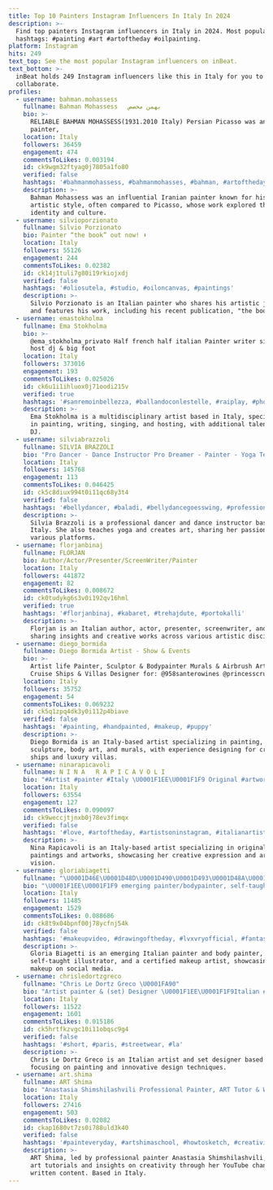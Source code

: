 ```yaml
---
title: Top 10 Painters Instagram Influencers In Italy In 2024
description: >-
  Find top painters Instagram influencers in Italy in 2024. Most popular
  hashtags: #painting #art #artoftheday #oilpainting.
platform: Instagram
hits: 249
text_top: See the most popular Instagram influencers on inBeat.
text_bottom: >-
  inBeat holds 249 Instagram influencers like this in Italy for you to
  collaborate.
profiles:
  - username: bahman.mohassess
    fullname: Bahman Mohassess   بهمن محصص
    bio: >-
      RELIABLE BAHMAN MOHASSESS(1931.2010 Italy) Persian Picasso was an Iranian
      painter,
    location: Italy
    followers: 36459
    engagement: 474
    commentsToLikes: 0.003194
    id: ck9wgm32ftyag0j7805a1fo80
    verified: false
    hashtags: '#bahmanmohassess, #bahmanmohasses, #bahman, #artoftheday'
    description: >-
      Bahman Mohassess was an influential Iranian painter known for his unique
      artistic style, often compared to Picasso, whose work explored themes of
      identity and culture.
  - username: silvioporzionato
    fullname: Silvio Porzionato
    bio: Painter “the book” out now! ⬇️
    location: Italy
    followers: 55126
    engagement: 244
    commentsToLikes: 0.02382
    id: ck14j1tuli7g80i19rkiojxdj
    verified: false
    hashtags: '#oliosutela, #studio, #oiloncanvas, #paintings'
    description: >-
      Silvio Porzionato is an Italian painter who shares his artistic journey
      and features his work, including his recent publication, "the book."
  - username: emastokholma
    fullname: Ema Stokholma
    bio: >-
      @ema_stokholma_privato Half french half italian Painter writer singer tv
      host dj & big foot
    location: Italy
    followers: 373016
    engagement: 193
    commentsToLikes: 0.025026
    id: ck6u1i1ihluox0j71oodi215v
    verified: true
    hashtags: '#sanremoinbellezza, #ballandoconlestelle, #raiplay, #photodump'
    description: >-
      Ema Stokholma is a multidisciplinary artist based in Italy, specializing
      in painting, writing, singing, and hosting, with additional talents as a
      DJ.
  - username: silviabrazzoli
    fullname: SILVIA BRAZZOLI
    bio: "Pro Dancer - Dance Instructor Pro Dreamer - Painter - Yoga Teacher Pizza lover based in ITA \U0001F1EE\U0001F1F9 Crema Producer @silviaraqsgroup @oasidanza YouTube ⬇️"
    location: Italy
    followers: 145768
    engagement: 113
    commentsToLikes: 0.046425
    id: ck5c8diux994t0i11qc68y3t4
    verified: false
    hashtags: '#bellydancer, #baladi, #bellydancegoesswing, #professionaldreamer'
    description: >-
      Silvia Brazzoli is a professional dancer and dance instructor based in
      Italy. She also teaches yoga and creates art, sharing her passions through
      various platforms.
  - username: florjanbinaj
    fullname: FLORJAN
    bio: Author/Actor/Presenter/ScreenWriter/Painter
    location: Italy
    followers: 441872
    engagement: 82
    commentsToLikes: 0.008672
    id: ck0tudykg6s3v0i192qv16hml
    verified: true
    hashtags: '#florjanbinaj, #kabaret, #trehajdute, #portokalli'
    description: >-
      Florjan is an Italian author, actor, presenter, screenwriter, and painter,
      sharing insights and creative works across various artistic disciplines.
  - username: diego_bormida
    fullname: Diego Bormida Artist - Show & Events
    bio: >-
      Artist life Painter, Sculptor & Bodypainter Murals & Airbrush Artworks
      Cruise Ships & Villas Designer for: @958santerowines @princesscruises
    location: Italy
    followers: 35752
    engagement: 54
    commentsToLikes: 0.069232
    id: ck5q1zpq4dk3y0i112p4biave
    verified: false
    hashtags: '#painting, #handpainted, #makeup, #puppy'
    description: >-
      Diego Bormida is an Italy-based artist specializing in painting,
      sculpture, body art, and murals, with experience designing for cruise
      ships and luxury villas.
  - username: ninarapicavoli
    fullname: N I N A   R A P I C A V O L I
    bio: "#Artist #painter #Italy \U0001F1EE\U0001F1F9 Original #artworks and #paintings"
    location: Italy
    followers: 63554
    engagement: 127
    commentsToLikes: 0.090097
    id: ck9weccjtjnxb0j78ev3fimqx
    verified: false
    hashtags: '#love, #artoftheday, #artistsoninstagram, #italianartist'
    description: >-
      Nina Rapicavoli is an Italy-based artist specializing in original
      paintings and artworks, showcasing her creative expression and artistic
      vision.
  - username: gloriabiagetti
    fullname: "\U0001D46E\U0001D48D\U0001D490\U0001D493\U0001D48A\U0001D482\U0001F319 ᴀʀᴛ & ᴍᴀᴋᴇᴜᴘ"
    bio: "\U0001F1EE\U0001F1F9 emerging painter/bodypainter, self-taught illustrator and certified mua. managed by @lvxvryofficial"
    location: Italy
    followers: 11485
    engagement: 1529
    commentsToLikes: 0.088686
    id: ck8t9x04bpnf00j78ycfnj54k
    verified: false
    hashtags: '#makeupvideo, #drawingoftheday, #lvxvryofficial, #fantasy'
    description: >-
      Gloria Biagetti is an emerging Italian painter and body painter, a
      self-taught illustrator, and a certified makeup artist, showcasing art and
      makeup on social media.
  - username: chrisledortzgreco
    fullname: "Chris Le Dortz Greco \U0001FA90"
    bio: "Artist painter & (set) Designer \U0001F1EE\U0001F1F9Italian #sicily live to Paris\U0001F3E0\U0001F4CD\U0001F1EB\U0001F1F7 \U0001F454 @france_tv #heterochromia eyes"
    location: Italy
    followers: 11522
    engagement: 1601
    commentsToLikes: 0.015186
    id: ck5hrtfkzvgc10i11obqsc9g4
    verified: false
    hashtags: '#short, #paris, #streetwear, #la'
    description: >-
      Chris Le Dortz Greco is an Italian artist and set designer based in Paris,
      focusing on painting and innovative design techniques.
  - username: art.shima
    fullname: ART Shima
    bio: "Anastasia Shimshilashvili Professional Painter, ART Tutor & Writer \U0001F3A8 My ART YouTube channel- Art Shima Contact:shimma@list.ru"
    location: Italy
    followers: 27416
    engagement: 503
    commentsToLikes: 0.02082
    id: ckap1680vt7zs0i788uld3k40
    verified: false
    hashtags: '#painteveryday, #artshimaschool, #howtosketch, #creativityforall'
    description: >-
      ART Shima, led by professional painter Anastasia Shimshilashvili, offers
      art tutorials and insights on creativity through her YouTube channel and
      written content. Based in Italy.
---
```


